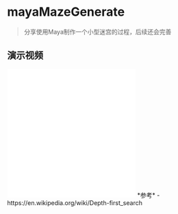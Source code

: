 # mayaMazeGenerate
> 分享使用Maya制作一个小型迷宫的过程，后续还会完善 

## 演示视频
<iframe src="//player.bilibili.com/player.html?aid=98085509&bvid=BV1XE411c7y1&cid=167426593&page=1" scrolling="no" border="0" frameborder="no" framespacing="0" allowfullscreen="true"> </iframe>
<iframe src="//player.bilibili.com/player.html?aid=98085509&bvid=BV1XE411c7y1&cid=167426593&page=1" scrolling="no" border="0" frameborder="no" framespacing="0" allowfullscreen="true"> </iframe>
*参考*
- https://en.wikipedia.org/wiki/Depth-first_search
